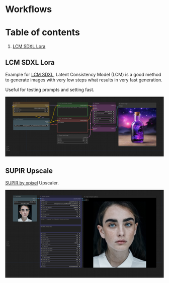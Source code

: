 # Workflows

# Table of contents
1. [LCM SDXL Lora](#lcm-sdxl-lora)

## LCM SDXL Lora

Example for [LCM SDXL](https://huggingface.co/latent-consistency/lcm-lora-sdxl), Latent Consistency Model (LCM) is a good method to generate images with very low steps what results in very fast generation.

Useful for testing prompts and setting fast.

![pic](LCM-Lora.png)


## SUPIR Upscale

[SUPIR by xpixel](https://supir.xpixel.group/) Upscaler.

![pic](SUPIR.png)
